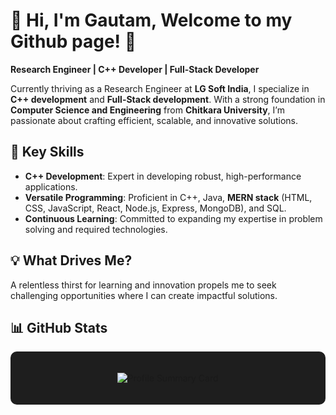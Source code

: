 # 🌟 Hi, I'm Gautam, Welcome to my Github page! 🌟

**Research Engineer | C++ Developer | Full-Stack Developer**

Currently thriving as a Research Engineer at **LG Soft India**, I specialize in **C++ development** and **Full-Stack development**. With a strong foundation in **Computer Science and Engineering** from **Chitkara University**, I’m passionate about crafting efficient, scalable, and innovative solutions.

## 🚀 Key Skills
- **C++ Development**: Expert in developing robust, high-performance applications.
- **Versatile Programming**: Proficient in C++, Java, **MERN stack** (HTML, CSS, JavaScript, React, Node.js, Express, MongoDB), and SQL.
- **Continuous Learning**: Committed to expanding my expertise in problem solving and required technologies.

## 💡 What Drives Me?
A relentless thirst for learning and innovation propels me to seek challenging opportunities where I can create impactful solutions.

## 📊 GitHub Stats

<div style="background-color: #1e1e1e; padding: 20px; border-radius: 10px; text-align: center;">

![Profile Summary Card](https://raw.githubusercontent.com/Gautam-2002/Gautam-2002/main/profile-summary-card-output/tokyonight/0-profile-details.svg)

</div>




<!--
**Gautam-2002/Gautam-2002** is a ✨ _special_ ✨ repository because its `README.md` (this file) appears on your GitHub profile.

Here are some ideas to get you started:

- 🔭 I’m currently working on ...
- 🌱 I’m currently learning ...
- 👯 I’m looking to collaborate on ...
- 🤔 I’m looking for help with ...
- 💬 Ask me about ...
- 📫 How to reach me: ...
- 😄 Pronouns: ...
- ⚡ Fun fact: ...
-->
